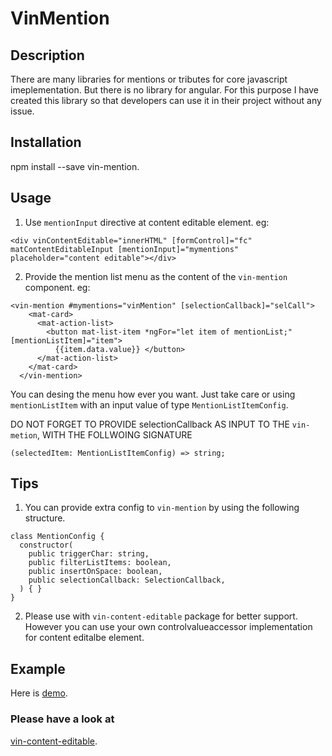 # VinMention

## Description
There are many libraries for mentions or tributes for core javascript imeplementation. But there is no library for angular. For this purpose I have created this library so that developers can use it in their project without any issue.

## Installation

npm install --save vin-mention.

## Usage

1. Use `mentionInput` directive at content editable element. eg:
```
<div vinContentEditable="innerHTML" [formControl]="fc" matContentEditableInput [mentionInput]="mymentions" placeholder="content editable"></div>
```

2. Provide the mention list menu as the content of the `vin-mention` component. eg:
```
<vin-mention #mymentions="vinMention" [selectionCallback]="selCall">
    <mat-card>
      <mat-action-list>
        <button mat-list-item *ngFor="let item of mentionList;" [mentionListItem]="item">
          {{item.data.value}} </button>
      </mat-action-list>
    </mat-card>
  </vin-mention>
```
You can desing the menu how ever you want. Just take care or using `mentionListItem` with an input value of type `MentionListItemConfig`.

DO NOT FORGET TO PROVIDE selectionCallback AS INPUT TO THE `vin-metion`, WITH THE FOLLWOING SIGNATURE

```
(selectedItem: MentionListItemConfig) => string;
```

## Tips
1. You can provide extra config to `vin-mention` by using the following structure.
```
class MentionConfig {
  constructor(
    public triggerChar: string,
    public filterListItems: boolean,
    public insertOnSpace: boolean,
    public selectionCallback: SelectionCallback,
  ) { }
}
```

2. Please use with `vin-content-editable` package for better support. However you can use your own controlvalueaccessor implementation for content editalbe element.

## Example
Here is [demo](https://stackblitz.com/edit/vin-mention-demo).


### Please have a look at 
[vin-content-editable](https://www.npmjs.com/package/vin-content-editable).